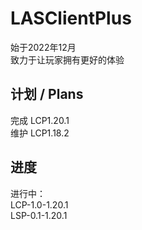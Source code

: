 # LASClientPlus
始于2022年12月    
致力于让玩家拥有更好的体验    
## 计划 / Plans   
完成 LCP1.20.1   
维护 LCP1.18.2   
## 进度  
进行中：  
LCP-1.0-1.20.1  
LSP-0.1-1.20.1
